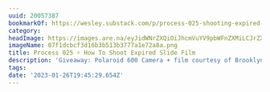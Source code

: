 ```yaml
---
uuid: 20057387
bookmarkOf: https://wesley.substack.com/p/process-025-shooting-expired-slide
category: 
headImage: https://images.are.na/eyJidWNrZXQiOiJhcmVuYV9pbWFnZXMiLCJrZXkiOiIyMDA1NzM4Ny9vcmlnaW5hbF8wN2YxZGNiY2YzZDE2YjNiNTEzYjM3NzdhMWU3MmE4YS5wbmciLCJlZGl0cyI6eyJyZXNpemUiOnsid2lkdGgiOjEyMDAsImhlaWdodCI6MTIwMCwiZml0IjoiaW5zaWRlIiwid2l0aG91dEVubGFyZ2VtZW50Ijp0cnVlfSwid2VicCI6eyJxdWFsaXR5Ijo5MH0sImpwZWciOnsicXVhbGl0eSI6OTB9LCJyb3RhdGUiOm51bGx9fQ==?bc=0
imageName: 07f1dcbcf3d16b3b513b3777a1e72a8a.png
title: Process 025 ☼ How To Shoot Expired Slide Film
description: 'Giveaway: Polaroid 600 Camera + film courtesy of Brooklyn Film Camera'
tags: 
date: '2023-01-26T19:45:29.654Z'
---
```

